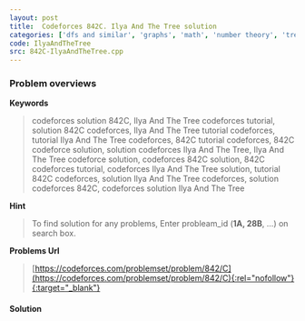 ```yaml
---
layout: post
title:  Codeforces 842C. Ilya And The Tree solution
categories: ['dfs and similar', 'graphs', 'math', 'number theory', 'trees']
code: IlyaAndTheTree
src: 842C-IlyaAndTheTree.cpp
---
```

### **Problem overviews**

**Keywords**
> codeforces solution 842C, Ilya And The Tree codeforces tutorial, solution 842C codeforces, Ilya And The Tree tutorial codeforces, tutorial Ilya And The Tree codeforces, 842C tutorial codeforces, 842C codeforce solution, solution codeforces Ilya And The Tree, Ilya And The Tree codeforce solution, codeforces 842C solution, 842C codeforces tutorial, codeforces Ilya And The Tree solution, tutorial 842C codeforces, solution Ilya And The Tree codeforces, solution codeforces 842C, codeforces solution Ilya And The Tree

**Hint**
> To find solution for any problems, Enter probleam_id (**1A, 28B**, ...) on search box. 

**Problems Url**
> [https://codeforces.com/problemset/problem/842/C](https://codeforces.com/problemset/problem/842/C){:rel="nofollow"}{:target="_blank"}

#### **Solution**



